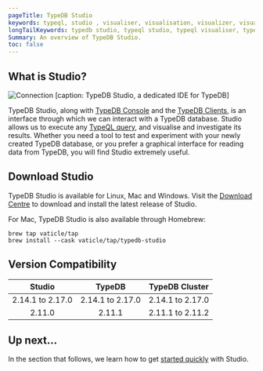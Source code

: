 ```yaml
---
pageTitle: TypeDB Studio
keywords: typeql, studio , visualiser, visualisation, visualizer, visualization
longTailKeywords: typedb studio, typeql studio, typeql visualiser, typeql visualisation, typeql visualizer, typeql visualization
Summary: An overview of TypeDB Studio.
toc: false
---
```

## What is Studio?
![Connection](/docs/images/studio/studio.png)
[caption: TypeDB Studio, a dedicated IDE for TypeDB]

TypeDB Studio, along with [TypeDB Console](../02-console/01-console.md) and the [TypeDB Clients](../03-client-api/00-overview.md), is an interface through which we can interact with a TypeDB database.
Studio allows us to execute any [TypeQL query](../11-query/00-overview.md), and visualise and investigate its results.
Whether you need a tool to test and experiment with your newly created TypeDB database, or you prefer a graphical interface for reading data from TypeDB, you will find Studio extremely useful.

## Download Studio
TypeDB Studio is available for Linux, Mac and Windows. Visit the [Download Centre](https://vaticle.com/download#typedb-studio) to download and install the latest release of Studio.

For Mac, TypeDB Studio is also available through Homebrew:

```
brew tap vaticle/tap
brew install --cask vaticle/tap/typedb-studio
```


## Version Compatibility

|      Studio      |      TypeDB      |  TypeDB Cluster  |
|:----------------:|:----------------:|:----------------:|
| 2.14.1 to 2.17.0 | 2.14.1 to 2.17.0 | 2.14.1 to 2.17.0 |
|      2.11.0      |      2.11.1      | 2.11.1 to 2.11.2 |


## Up next...
In the section that follows, we learn how to get [started quickly](../07-studio/01-quickstart.md) with Studio.
